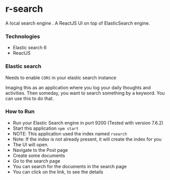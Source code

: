 # r-search

A local search engine .
A ReactJS UI on top of ElasticSearch engine.

### Technologies

- Elastic search 6
- ReactJS

### Elastic search

Needs to enable `CORS` in your elastic search instance

Imaging this as an application where you log your daily thoughts and activities. 
Then someday, you want to search something by a keyword. You can use this to do that.

### How to Run

- Run your Elastic Search engine in port 9200 (Tested with version 7.6.2)
- Start this application `npm start`
- NOTE: This application used the index named `rsearch`
- Note: If the index is not already present, it will create the index for you
- The UI will open.
- Navigate to the Post page 
- Create some documents
- Go to the search page
- You can search for the documents in the search page
- You can click on the link, to see the details
